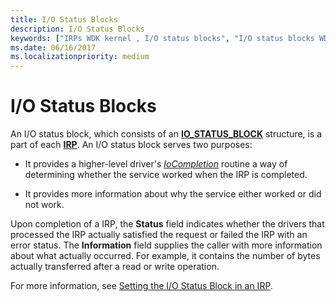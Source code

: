 ```yaml
---
title: I/O Status Blocks
description: I/O Status Blocks
keywords: ["IRPs WDK kernel , I/O status blocks", "I/O status blocks WDK kernel", "status blocks WDK kernel", "IO_STATUS_BLOCK structure", "status information WDK IRPs", "IRPs WDK kernel , status information"]
ms.date: 06/16/2017
ms.localizationpriority: medium
---
```


# I/O Status Blocks





An I/O status block, which consists of an [**IO\_STATUS\_BLOCK**](/windows-hardware/drivers/ddi/wdm/ns-wdm-_io_status_block) structure, is a part of each [**IRP**](/windows-hardware/drivers/ddi/wdm/ns-wdm-_irp). An I/O status block serves two purposes:

-   It provides a higher-level driver's [*IoCompletion*](/windows-hardware/drivers/ddi/wdm/nc-wdm-io_completion_routine) routine a way of determining whether the service worked when the IRP is completed.

-   It provides more information about why the service either worked or did not work.

Upon completion of a IRP, the **Status** field indicates whether the drivers that processed the IRP actually satisfied the request or failed the IRP with an error status. The **Information** field supplies the caller with more information about what actually occurred. For example, it contains the number of bytes actually transferred after a read or write operation.

For more information, see [Setting the I/O Status Block in an IRP](processing-irps-in-a-lowest-level-driver.md#ddk-setting-the-i-o-status-block-in-an-irp-kg).

 

